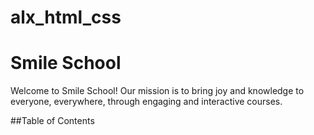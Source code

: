 # alx_html_css
# Smile School 
Welcome to Smile School! Our mission is to bring joy and knowledge to everyone, everywhere, through engaging and interactive courses.

##Table of Contents
